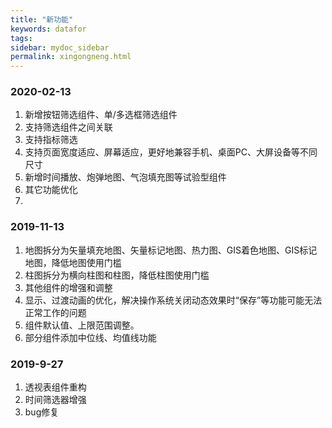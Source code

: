 ```yaml
---
title: "新功能"
keywords: datafor
tags:
sidebar: mydoc_sidebar
permalink: xingongneng.html
---
```

### 2020-02-13
1. 新增按钮筛选组件、单/多选框筛选组件
2. 支持筛选组件之间关联
3. 支持指标筛选
4. 支持页面宽度适应、屏幕适应，更好地兼容手机、桌面PC、大屏设备等不同尺寸
5. 新增时间播放、炮弹地图、气泡填充图等试验型组件
6. 其它功能优化
7. 
### 2019-11-13
1. 地图拆分为矢量填充地图、矢量标记地图、热力图、GIS着色地图、GIS标记地图，降低地图使用门槛
2. 柱图拆分为横向柱图和柱图，降低柱图使用门槛
3. 其他组件的增强和调整
4. 显示、过渡动画的优化，解决操作系统关闭动态效果时“保存”等功能可能无法正常工作的问题
5. 组件默认值、上限范围调整。
6. 部分组件添加中位线、均值线功能

### 2019-9-27

1. 透视表组件重构
2. 时间筛选器增强
3. bug修复